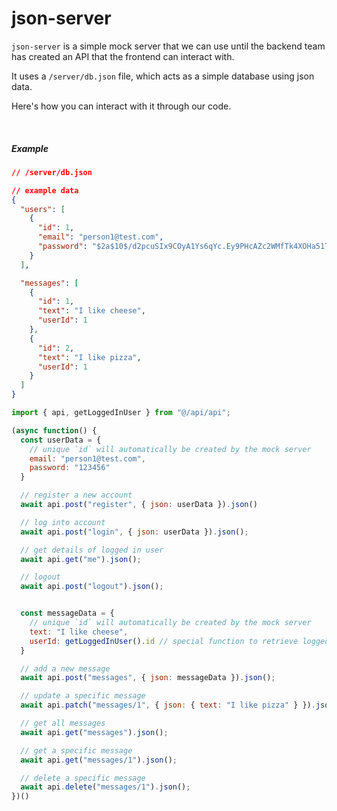 # json-server
`json-server` is a simple mock server that we can use until the backend team has created an API that the frontend can interact with.

It uses a `/server/db.json` file, which acts as a simple database using json data.

Here's how you can interact with it through our code.

<br>

##### Example
```json
// /server/db.json

// example data
{
  "users": [
    {
      "id": 1,
      "email": "person1@test.com",
      "password": "$2a$10$/d2pcuSIx9COyA1Ys6qYc.Ey9PHcAZc2WMfTk4XOHa51TW89b4H8S" // encrypted password for "123456"
    }
  ],

  "messages": [
    {
      "id": 1,
      "text": "I like cheese",
      "userId": 1
    },
    {
      "id": 2,
      "text": "I like pizza",
      "userId": 1
    }
  ]
}
```

```javascript
import { api, getLoggedInUser } from "@/api/api";

(async function() {
  const userData = {
    // unique `id` will automatically be created by the mock server
    email: "person1@test.com",
    password: "123456"
  }

  // register a new account
  await api.post("register", { json: userData }).json()

  // log into account
  await api.post("login", { json: userData }).json();

  // get details of logged in user
  await api.get("me").json();

  // logout
  await api.post("logout").json();


  const messageData = {
    // unique `id` will automatically be created by the mock server
    text: "I like cheese",
    userId: getLoggedInUser().id // special function to retrieve logged in user's details
  }

  // add a new message
  await api.post("messages", { json: messageData }).json();

  // update a specific message
  await api.patch("messages/1", { json: { text: "I like pizza" } }).json()

  // get all messages
  await api.get("messages").json();

  // get a specific message
  await api.get("messages/1").json();

  // delete a specific message
  await api.delete("messages/1").json();
})()
```
